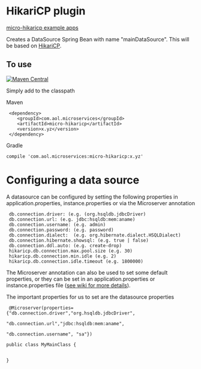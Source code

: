  # HikariCP plugin

[micro-hikaricp example apps](https://github.com/aol/micro-server/tree/master/micro-jdbc/src/test/java/app)

Creates a DataSource Spring Bean with name "mainDataSource". This will be based on [HikariCP](http://brettwooldridge.github.io/HikariCP/ludicrous.html).

## To use


[![Maven Central](https://maven-badges.herokuapp.com/maven-central/com.aol.microservices/micro-data/badge.svg)](https://maven-badges.herokuapp.com/maven-central/com.aol.microservices/micro-jdbc)

Simply add to the classpath

Maven 

     <dependency>
        <groupId>com.aol.microservices</groupId>  
        <artifactId>micro-hikaricp</artifactId>
        <version>x.yz</version>
     </dependency>
     
Gradle

    compile 'com.aol.microservices:micro-hikaricp:x.yz'

# Configuring a data source

A datasource can be configured by setting the following properties in application.properties, instance.properties or via the Microserver annotation

     db.connection.driver: (e.g. (org.hsqldb.jdbcDriver)
	 db.connection.url: (e.g. jdbc:hsqldb:mem:aname)
	 db.connection.username: (e.g. admin)
	 db.connection.password: (e.g. password)
	 db.connection.dialect:  (e.g. org.hibernate.dialect.HSQLDialect)
	 db.connection.hibernate.showsql: (e.g. true | false)
	 db.connection.ddl.auto: (e.g. create-drop)
	 hikaricp.db.connection.max.pool.size (e.g. 30)
	 hikaricp.db.connection.min.idle (e.g. 2)
	 hikaricp.db.connection.idle.timeout (e.g. 1800000)

The Microserver annotation can also be used to set some default properties, or they can be set in an application.properties or instance.properties file ([see wiki for more details](https://github.com/aol/micro-server/wiki/Defining-Properties)).


The important properties for us to set are the datasource properties

     @Microserver(properties={"db.connection.driver","org.hsqldb.jdbcDriver",
													 "db.connection.url","jdbc:hsqldb:mem:aname",
													"db.connection.username", "sa"})
																						     
	public class MyMainClass {
     
     
    }
